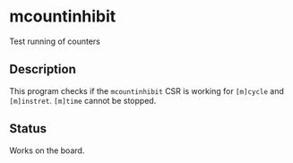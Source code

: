 
# mcountinhibit

Test running of counters

## Description

This program checks if the `mcountinhibit` CSR is working
for `[m]cycle` and `[m]instret`. `[m]time` cannot be stopped.

## Status

Works on the board.

